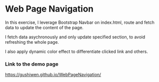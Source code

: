 # Web Page Navigation
In this exercise, I leverage Bootstrap Navbar on index.html,
route and fetch data to update the content of the page.<br/>

I fetch data asychronously and only update specified section,
to avoid refreshing the whole page.<br/>

I also apply dynamic color effect to differentiate clicked link and others.

### Link to the demo page
https://gushiwen.github.io/WebPageNavigation/
